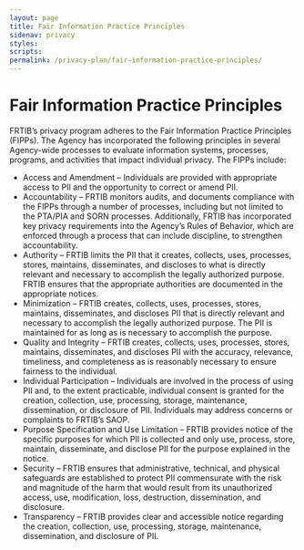 ```yaml
---
layout: page
title: Fair Information Practice Principles
sidenav: privacy
styles:
scripts:
permalink: /privacy-plan/fair-information-practice-principles/
---
```

# Fair Information Practice Principles

FRTIB’s privacy program adheres to the Fair Information Practice Principles (FIPPs). The Agency has incorporated the following principles in several Agency-wide processes to evaluate information systems, processes, programs, and activities that impact individual privacy. The FIPPs include:

- Access and Amendment – Individuals are provided with appropriate access to PII and the opportunity to correct or amend PII.
- Accountability – FRTIB monitors audits, and documents compliance with the FIPPs through a number of processes, including but not limited to the PTA/PIA and SORN processes. Additionally, FRTIB has incorporated key privacy requirements into the Agency’s Rules of Behavior, which are enforced through a process that can include discipline, to strengthen accountability.
- Authority – FRTIB limits the PII that it creates, collects, uses, processes, stores, maintains, disseminates, and discloses to what is directly relevant and necessary to accomplish the legally authorized purpose. FRTIB ensures that the appropriate authorities are documented in the appropriate notices.
- Minimization – FRTIB creates, collects, uses, processes, stores, maintains, disseminates, and discloses PII that is directly relevant and necessary to accomplish the legally authorized purpose. The PII is maintained for as long as is necessary to accomplish the purpose.
- Quality and Integrity – FRTIB creates, collects, uses, processes, stores, maintains, disseminates, and discloses PII with the accuracy, relevance, timeliness, and completeness as is reasonably necessary to ensure fairness to the individual.
- Individual Participation – Individuals are involved in the process of using PII and, to the extent practicable, individual consent is granted for the creation, collection, use, processing, storage, maintenance, dissemination, or disclosure of PII. Individuals may address concerns or complaints to FRTIB’s SAOP.
- Purpose Specification and Use Limitation – FRTIB provides notice of the specific purposes for which PII is collected and only use, process, store, maintain, disseminate, and disclose PII for the purpose explained in the notice.
- Security – FRTIB ensures that administrative, technical, and physical safeguards are established to protect PII commensurate with the risk and magnitude of the harm that would result from its unauthorized access, use, modification, loss, destruction, dissemination, and disclosure.
- Transparency – FRTIB provides clear and accessible notice regarding the creation, collection, use, processing, storage, maintenance, dissemination, and disclosure of PII.
<!-- CONTENT END -->
